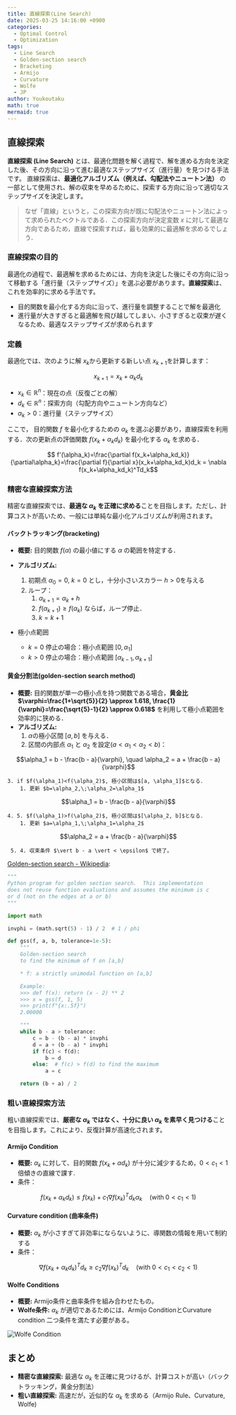 ```yaml
---
title: 直線探索(Line Search)
date: 2025-03-25 14:16:00 +0900
categories:
  - Optimal Control
  - Optimization
tags:
  - Line Search
  - Golden-section search
  - Bracketing
  - Armijo
  - Curvature
  - Wolfe
  - JP
author: Youkoutaku
math: true
mermaid: true
---
```


## 直線探索
**直線探索 (Line Search)** とは、最適化問題を解く過程で、解を進める方向を決定した後、その方向に沿って進む最適なステップサイズ（進行量）を見つける手法です。
直線探索は、**最適化アルゴリズム（例えば、勾配法やニュートン法）** の一部として使用され、解の収束を早めるために、探索する方向に沿って適切なステップサイズを決定します。

> なぜ「直線」というと，この探索方向が既に勾配法やニュートン法によって求められたベクトルである．この探索方向が決定変数 $x$ に対して最適な方向であるため，直線で探索すれば，最も効果的に最適解を求めるでしょう．

### 直線探索の目的
最適化の過程で、最適解を求めるためには、方向を決定した後にその方向に沿って移動する「進行量（ステップサイズ）」を選ぶ必要があります。**直線探索**は、これを効率的に求める手法です。
- 目的関数を最小化する方向に沿って、進行量を調整することで解を最適化
- 進行量が大きすぎると最適解を飛び越してしまい、小さすぎると収束が遅くなるため、最適なステップサイズが求められます

### 定義
最適化では、次のように解 $x_k$​ から更新する新しい点 $x_{k+1}$​ を計算します：

$$
x_{k+1} = x_k + \alpha_kd_k$$

- $x_k\in\mathbb{R}^n$​：現在の点（反復ごとの解）
- $d_k\in\mathbb{R}^n$​：探索方向（勾配方向やニュートン方向など）
- $\alpha_k>0$​：進行量（ステップサイズ）

ここで， 目的関数 $f$ を最小化するための $\alpha_k$ を選ぶ必要があり，直線探索を利用する．次の更新点の評価関数 $f(x_{k}+\alpha_kd_k)$ を最小化する $\alpha_k$ を求める．

$$
f'(\alpha_k)=\frac{\partial f(x_k+\alpha_kd_k)}{\partial\alpha_k}=\frac{\partial f}{\partial x}(x_k+\alpha_kd_k)d_k = \nabla f(x_k+\alpha_kd_k)^Td_k$$

### 精密な直線探索方法
精密な直線探索では、**最適な $\alpha_k$ を正確に求める**ことを目指します。ただし、計算コストが高いため、一般には単純な最小化アルゴリズムが利用されます。

#### バックトラッキング(bracketing)
- **概要:** 目的関数 $f(\alpha)$ の最小値にする $\alpha$ の範囲を特定する．
- **アルゴリズム:**
    1. 初期点 $\alpha_0=0$, $k=0$ とし，十分小さいスカラー $h>0$を与える
    2. ループ：
	    1. $\alpha_{k+1}=\alpha_k+h$
	    2. $f(\alpha_{k+1})\ge f(\alpha_k)$ ならば，ループ停止．
	    3. $k=k+1$

- 極小点範囲
	- $k=0$ 停止の場合：極小点範囲 $[0, \alpha_1]$
	- $k>0$ 停止の場合：極小点範囲 $[\alpha_{k-1}, \alpha_{k+1}]$

#### 黄金分割法(golden-section search method)
- **概要:** 目的関数が単一の極小点を持つ関数である場合，**黄金比 $\varphi=\frac{1+\sqrt{5}}{2} \approx 1.618, \frac{1}{\varphi}=\frac{\sqrt{5}-1}{2} \approx 0.618$** を利用して極小点範囲を効率的に狭める．
- **アルゴリズム:**
    1. $\alpha$の極小区間 $[a, b]$ を与える．
    2. 区間の内部点 $\alpha_1$ と $\alpha_2$ を設定($a < \alpha_1 < \alpha_2 < b$)：

$$\alpha_1 = b - \frac{b - a}{\varphi}, \quad \alpha_2 = a + \frac{b - a}{\varphi}$$

    3. if $f(\alpha_1)<f(\alpha_2)$, 極小区間は$[a, \alpha_1]$となる．
	    1. 更新 $b=\alpha_2,\;\alpha_2=\alpha_1$

$$\alpha_1 = b - \frac{b - a}{\varphi}$$

	4. 5. $f(\alpha_1)>f(\alpha_2)$, 極小区間は$[\alpha_2, b]$となる．
		1. 更新 $a=\alpha_1,\;\alpha_1=\alpha_2$

$$\alpha_2 = a + \frac{b - a}{\varphi}$$

	 5. 4. 収束条件 $\vert b - a \vert < \epsilon$ で終了。


[Golden-section search - Wikipedia](https://en.wikipedia.org/wiki/Golden-section_search):

```python
"""
Python program for golden section search.  This implementation
does not reuse function evaluations and assumes the minimum is c
or d (not on the edges at a or b)
"""

import math

invphi = (math.sqrt(5) - 1) / 2  # 1 / phi

def gss(f, a, b, tolerance=1e-5):
    """
    Golden-section search
    to find the minimum of f on [a,b]

    * f: a strictly unimodal function on [a,b]

    Example:
    >>> def f(x): return (x - 2) ** 2
    >>> x = gss(f, 1, 5)
    >>> print(f"{x:.5f}")
    2.00000

    """
    while b - a > tolerance:
        c = b - (b - a) * invphi
        d = a + (b - a) * invphi
        if f(c) < f(d):
            b = d
        else:  # f(c) > f(d) to find the maximum
            a = c

    return (b + a) / 2
```

### 粗い直線探索方法
粗い直線探索では、**厳密な $\alpha_k$ ではなく、十分に良い $\alpha_k$ を素早く見つける**ことを目指します。これにより、反復計算が高速化されます。

#### Armijo Condition
- **概要:** $\alpha_k$ に対して、目的関数 $f(x_k + \alpha d_k)$ が十分に減少するため，$0<c_1<1$倍傾きの直線で課す.
- 条件：

$$f(x_k+\alpha_kd_k)\le f(x_k)+c_1\nabla f(x_k)^Td_k\alpha_k \quad (\text{with}\;0<c_1<1)$$

#### Curvature condition (曲率条件)
- **概要:** $\alpha_k$ が小さすぎて非効率にならないように、導関数の情報を用いて制約する
- 条件：

$$\nabla f(x_k+\alpha_kd_k)^Td_k \ge c_2\nabla f(x_k)^Td_k \quad (\text{with}\;0<c_1<c_2<1)$$

#### Wolfe Conditions
- **概要:** Armijo条件と曲率条件を組み合わせたもの。
- **Wolfe条件:** $\alpha_k$ が適切であるためには、Armijo ConditionとCurvature condition 二つ条件を満たす必要がある。

![Wolfe Condition](https://preview.redd.it/wolfe-condition-v0-otakpbgdsrqe1.jpg?width=640&crop=smart&auto=webp&s=67702633b9e8e729ce5425f8ba2ce296f7d9ae75)

## まとめ

- **精密な直線探索:** 最適な $\alpha_k$ を正確に見つけるが、計算コストが高い（バックトラッキング，黄金分割法）
- **粗い直線探索:** 高速だが，近似的な $\alpha_k$ を求める（Armijo Rule、Curvature, Wolfe)
